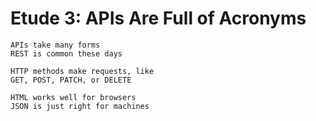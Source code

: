 # Etude 3: APIs Are Full of Acronyms

```
APIs take many forms
REST is common these days

HTTP methods make requests, like 
GET, POST, PATCH, or DELETE

HTML works well for browsers
JSON is just right for machines
```
